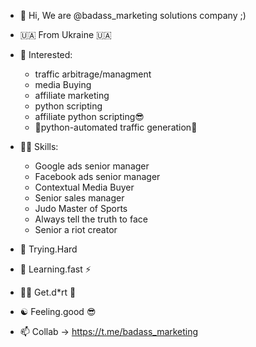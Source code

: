 - 👋 Hi, We are @badass_marketing solutions company ;)
- 🇺🇦 From Ukraine 🇺🇦
- 👀 Interested:
    - traffic arbitrage/managment 
    - media Buying
    - affiliate marketing
    - python scripting
    - affiliate python scripting😎
    - 🐍python-automated traffic generation🤘

- 🦸‍♂️ Skills:
    - Google ads senior manager
    - Facebook ads senior manager
    - Contextual Media Buyer
    - Senior sales manager
    - Judo Master of Sports
    - Always tell the truth to face
    - Senior a riot creator
						
- 🌱 Trying.Hard
- 🧐 Learning.fast ⚡️
- 🏴‍☠️ Get.d*rt 👺
- ☯️ Feeling.good 😎
- 📫 Collab -> https://t.me/badass_marketing

<!---
badass-marketing/badass-marketing is a ✨ special ✨ repository because its `README.md` (this file) appears on your GitHub profile.
You can click the Preview link to take a look at your changes.
--->
